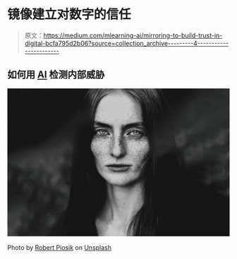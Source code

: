 # 镜像建立对数字的信任

> 原文：<https://medium.com/mlearning-ai/mirroring-to-build-trust-in-digital-bcfa795d2b06?source=collection_archive---------4----------------------->

## 如何用 [AI](/mlearning-ai/what-is-machine-learning-2ec9cacb986c) 检测内部威胁

![](img/8d90629ee65ee9d083e6abd3fa4a9857.png)

Photo by [Robert Piosik](https://unsplash.com/@robertpiosik?utm_source=unsplash&utm_medium=referral&utm_content=creditCopyText) on [Unsplash](https://unsplash.com/s/photos/mirror-selfie?utm_source=unsplash&utm_medium=referral&utm_content=creditCopyText)
